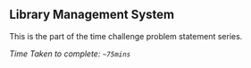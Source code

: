 ## Library Management System

This is the part of the time challenge problem statement series.

_Time Taken to complete: `~75mins`_
